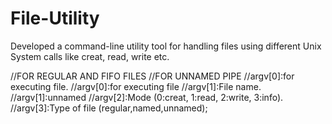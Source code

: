 # File-Utility

Developed a command-line utility tool for handling files using different Unix System calls like creat, read, write etc.

//FOR REGULAR AND FIFO FILES                                    //FOR UNNAMED PIPE
//argv[0]:for executing file.                                   //argv[0]:for executing file
//argv[1]:File name.                                            //argv[1]:unnamed
//argv[2]:Mode (0:creat, 1:read, 2:write, 3:info).
//argv[3]:Type of file (regular,named,unnamed);
